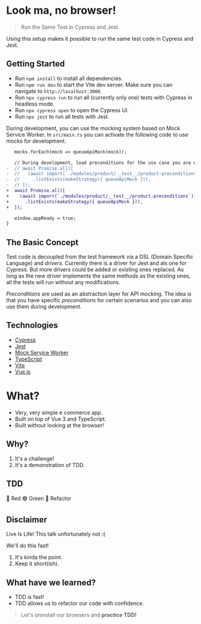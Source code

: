 # Look ma, no browser!

> Run the Same Test in Cypress and Jest.

Using this setup makes it possible to run the same test code in Cypress and Jest.

## Getting Started

- Run `npm install` to install all dependencies.
- Run `npm run dev` to start the Vite dev server. Make sure you can navigate to `http://localhost:3000`.
- Run `npx cypress run` to run all (currently only one) tests with Cypress in headless mode.
- Run `npx cypress open` to open the Cypress UI.
- Run `npx jest` to run all tests with Jest.

During development, you can use the mocking system based on Mock Service Worker. In `src/main.ts` you can activate the following code to use mocks for development.

```diff
   mocks.forEach(mock => queueApiMock(mock));

   // During development, load preconditions for the use case you are working on.
-  // await Promise.all([
-  //   (await import(`./modules/product/__test__/product-preconditions`))
-  //     .listExists(makeStrategy({ queueApiMock })),
-  // ]);
+  await Promise.all([
+    (await import(`./modules/product/__test__/product-preconditions`))
+      .listExists(makeStrategy({ queueApiMock })),
+  ]);

   window.appReady = true;
}
```

## The Basic Concept

Test code is decoupled from the test framework via a DSL (Domain Specific Language) and *drivers*. Currently there is a driver for Jest and als one for Cypress. But more drivers could be added or existing ones replaced. As long as the new driver implements the same methods as the existing ones, all the tests will run without any modifications.

*Preconditions* are used as an abstraction layer for API mocking. The idea is that you have specific *preconditions* for certain scenarios and you can also use them during development.

## Technologies

- [Cypress](https://www.cypress.io/)
- [Jest](https://jestjs.io/)
- [Mock Service Worker](https://mswjs.io/)
- [TypeScript](https://www.typescriptlang.org/)
- [Vite](https://vitejs.dev/)
- [Vue.js](https://vuejs.org/)




















# What?

- Very, very simple e commerce app.
- Built on top of Vue 3 and TypeScript.
- Built without looking at the browser!






















## Why?

1. It's a challenge!
2. It's a demonstration of TDD.































## TDD

🔴 Red
🟢 Green
🔄 Refactor


























## Disclaimer

Live Is Life! This talk unfortunately not :(

We'll do this fast!

1. It's kinda the point.
2. Keep it short(ish).

























## What have we learned?

- TDD is fast!
- TDD allows us to refactor our code with confidence.

> Let's uninstall our browsers and **practice TDD!**
